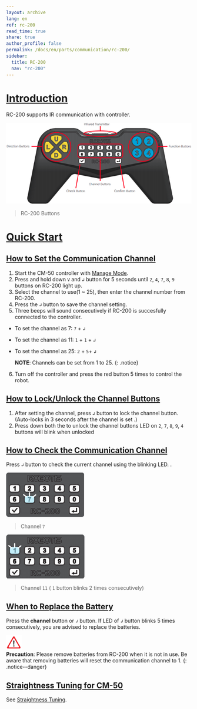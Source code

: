 ```yaml
---
layout: archive
lang: en
ref: rc-200
read_time: true
share: true
author_profile: false
permalink: /docs/en/parts/communication/rc-200/
sidebar:
  title: RC-200
  nav: "rc-200"
---
```


# [Introduction](#introduction)

RC-200 supports IR communication with controller. 

![](/assets/images/parts/communication/rc_200_product_image.png)
> RC-200 Buttons

# [Quick Start](#quick-start)

## [How to Set the Communication Channel](#how-to-set-the-communication-channel)

1. Start the CM-50 controller with [Manage Mode](/docs/en/parts/controller/cm-50/#manage-mode).
2. Press and hold down `V` and `↲` button for 5 seconds until `2`, `4`, `7`, `8`, `9` buttons on RC-200 light up.
3. Select the channel to use(1 ~ 25), then enter the channel number from RC-200.
4. Press the `↲` button to save the channel setting.
5. Three beeps will sound consecutively if RC-200 is succesfully connected to the controller.
  - To set the channel as 7: `7` + `↲`
  - To set the channel as 11: `1` + `1` + `↲`
  - To set the channel as 25: `2` + `5`+ `↲`
  
    **NOTE**: Channels can be set from 1 to 25.
    {: .notice}

6.  Turn off the controller and press the red button 5 times to control the robot. 

## [How to Lock/Unlock the Channel Buttons](#how-to-lock-unlock-the-channel-buttons)

1. After setting the channel, press `↲` button to lock
 the channel button.  
 (Auto-locks in 3 seconds after the channel is set .)
2. Press down both the to unlock the channel buttons
 LED on `2`, `7`, `8`, `9`, `4` buttons will blink when unlocked
  
## [How to Check the Communication Channel](#how-to-check-the-communication-channel)

Press `↲` button to check the current channel using the blinking LED. . 

![](/assets/images/parts/communication/rc_200_channel_check_01.png)
> Channel `7` 

![](/assets/images/parts/communication/rc_200_channel_check_02.png)
> Channel `11` ( `1` button blinks 2 times consecutively)

## [When to Replace the Battery](#when-to-replace-the-battery)

Press the **channel** button or `↲` button. If LED of `↲` button blinks 5 times consecutively, you are advised to replace the batteries.  

![](/assets/images/icon_warning.png)  
**Precaution**: Please remove batteries from RC-200 when it is not in use. Be aware that removing batteries
will reset the communication channel to 1.
{: .notice--danger}

## [Straightness Tuning for CM-50](#straightness-tuning-for-cm-50) 

See [Straightness Tuning](/docs/en/parts/controller/cm-50/#straightness-tuning).
